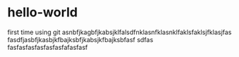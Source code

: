 # hello-world
first time using git
asnbfjkagbfjkabsjklfalsdfnklasnfklasnklfaklsfaklsjfklasjfas
fasdfjasbfjkasbjkfbajksbfjkabsjkfbajksbfasf
sdfas
fasfasfasfasfasfasfafasfasf
